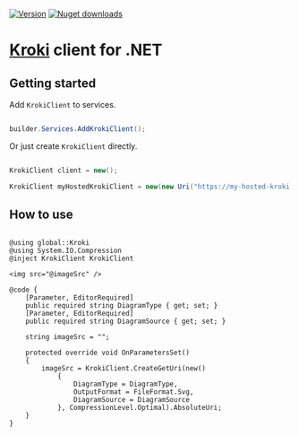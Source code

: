 [![Version](https://img.shields.io/nuget/v/Kroki?logo=nuget&style=flat-square)](https://www.nuget.org/packages/RamType0.Markdig.Renderers.MudBlazor/)
[![Nuget downloads](https://img.shields.io/nuget/dt/Kroki?label=nuget%20downloads&logo=nuget&style=flat-square)](https://www.nuget.org/packages/RamType0.Markdig.Renderers.MudBlazor/)  
# [Kroki](https://github.com/yuzutech/kroki) client for .NET

## Getting started

Add `KrokiClient` to services.

```C#

builder.Services.AddKrokiClient();

```

Or just create `KrokiClient` directly.


```C#

KrokiClient client = new();

KrokiClient myHostedKrokiClient = new(new Uri("https://my-hosted-kroki.io"));

```


## How to use

```razor

@using global::Kroki
@using System.IO.Compression
@inject KrokiClient KrokiClient

<img src="@imageSrc" />

@code {
    [Parameter, EditorRequired]
    public required string DiagramType { get; set; }
    [Parameter, EditorRequired]
    public required string DiagramSource { get; set; }

    string imageSrc = "";

    protected override void OnParametersSet()
    {
        imageSrc = KrokiClient.CreateGetUri(new()
            {
                DiagramType = DiagramType,
                OutputFormat = FileFormat.Svg,
                DiagramSource = DiagramSource
            }, CompressionLevel.Optimal).AbsoluteUri;
    }
}

```
